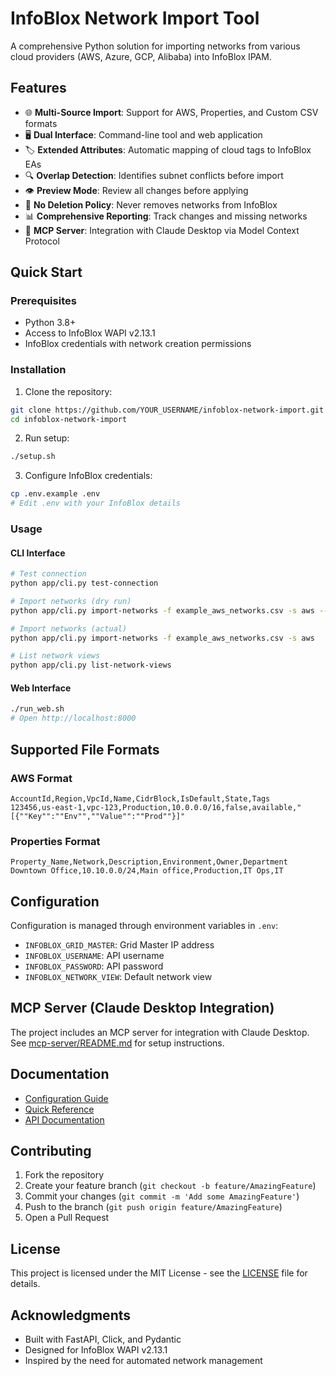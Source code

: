 # InfoBlox Network Import Tool

A comprehensive Python solution for importing networks from various cloud providers (AWS, Azure, GCP, Alibaba) into InfoBlox IPAM.

## Features

- 🌐 **Multi-Source Import**: Support for AWS, Properties, and Custom CSV formats
- 🖥️ **Dual Interface**: Command-line tool and web application
- 🏷️ **Extended Attributes**: Automatic mapping of cloud tags to InfoBlox EAs
- 🔍 **Overlap Detection**: Identifies subnet conflicts before import
- 👁️ **Preview Mode**: Review all changes before applying
- 🚫 **No Deletion Policy**: Never removes networks from InfoBlox
- 📊 **Comprehensive Reporting**: Track changes and missing networks
- 🔌 **MCP Server**: Integration with Claude Desktop via Model Context Protocol

## Quick Start

### Prerequisites
- Python 3.8+
- Access to InfoBlox WAPI v2.13.1
- InfoBlox credentials with network creation permissions

### Installation

1. Clone the repository:
```bash
git clone https://github.com/YOUR_USERNAME/infoblox-network-import.git
cd infoblox-network-import
```

2. Run setup:
```bash
./setup.sh
```

3. Configure InfoBlox credentials:
```bash
cp .env.example .env
# Edit .env with your InfoBlox details
```

### Usage

#### CLI Interface
```bash
# Test connection
python app/cli.py test-connection

# Import networks (dry run)
python app/cli.py import-networks -f example_aws_networks.csv -s aws --dry-run

# Import networks (actual)
python app/cli.py import-networks -f example_aws_networks.csv -s aws

# List network views
python app/cli.py list-network-views
```

#### Web Interface
```bash
./run_web.sh
# Open http://localhost:8000
```

## Supported File Formats

### AWS Format
```csv
AccountId,Region,VpcId,Name,CidrBlock,IsDefault,State,Tags
123456,us-east-1,vpc-123,Production,10.0.0.0/16,false,available,"[{""Key"":""Env"",""Value"":""Prod""}]"
```

### Properties Format
```csv
Property_Name,Network,Description,Environment,Owner,Department
Downtown Office,10.10.0.0/24,Main office,Production,IT Ops,IT
```

## Configuration

Configuration is managed through environment variables in `.env`:
- `INFOBLOX_GRID_MASTER`: Grid Master IP address
- `INFOBLOX_USERNAME`: API username  
- `INFOBLOX_PASSWORD`: API password
- `INFOBLOX_NETWORK_VIEW`: Default network view

## MCP Server (Claude Desktop Integration)

The project includes an MCP server for integration with Claude Desktop. See [mcp-server/README.md](mcp-server/README.md) for setup instructions.

## Documentation

- [Configuration Guide](CONFIGURATION.md)
- [Quick Reference](QUICK_REFERENCE.md)
- [API Documentation](docs/API.md)

## Contributing

1. Fork the repository
2. Create your feature branch (`git checkout -b feature/AmazingFeature`)
3. Commit your changes (`git commit -m 'Add some AmazingFeature'`)
4. Push to the branch (`git push origin feature/AmazingFeature`)
5. Open a Pull Request

## License

This project is licensed under the MIT License - see the [LICENSE](LICENSE) file for details.

## Acknowledgments

- Built with FastAPI, Click, and Pydantic
- Designed for InfoBlox WAPI v2.13.1
- Inspired by the need for automated network management
